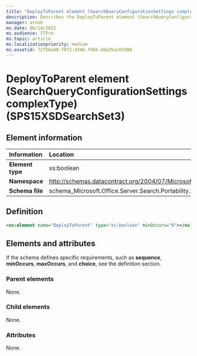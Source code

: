 ```yaml
---
title: "DeployToParent element (SearchQueryConfigurationSettings complexType) (SPS15XSDSearchSet3)"
description: Describes the DeployToParent element (SearchQueryConfigurationSettings complexType) (SPS15XSDSearchSet3) and provides the element information, a definition and the elements and attributes.
manager: arnek
ms.date: 06/14/2022
ms.audience: ITPro
ms.topic: article
ms.localizationpriority: medium
ms.assetid: 72758a40-f0f2-4348-fd66-dda35ac01988
---
```


# DeployToParent element (SearchQueryConfigurationSettings complexType) (SPS15XSDSearchSet3)



## Element information

|Information|Location|
|:-----|:-----|
|**Element type** |xs:boolean |
|**Namespace** |http://schemas.datacontract.org/2004/07/Microsoft.Office.Server.Search.Portability |
|**Schema file** |schema_Microsoft.Office.Server.Search.Portability.xsd  <br/> |

## Definition

```XML
<xs:element name="DeployToParent" type="xs:boolean" minOccurs="0"></xs:element>

```

## Elements and attributes

If the schema defines specific requirements, such as **sequence**, **minOccurs**, **maxOccurs**, and **choice**, see the definition section.

### Parent elements

None.

### Child elements

None.

### Attributes

None.
